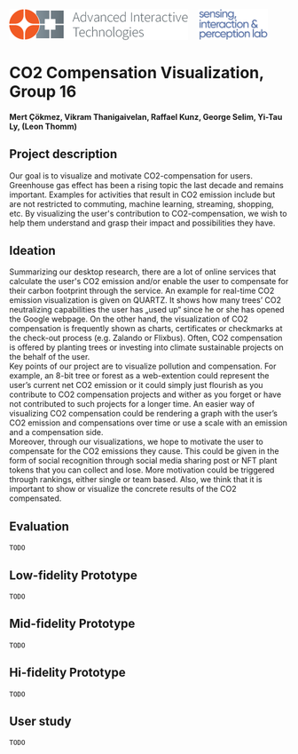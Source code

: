 <p align="left" width="100%">
  <img height="56" src="img/logo-ait.png"> &nbsp; &nbsp;
  <img height="56" src="img/eth-sip-3l.png">     
</p>

# CO2 Compensation Visualization, Group 16
#### Mert Çökmez, Vikram Thanigaivelan, Raffael Kunz, George Selim, Yi-Tau Ly, (Leon Thomm)

## Project description

Our goal is to visualize and motivate CO2-compensation for users. Greenhouse gas effect has been a rising topic the last decade and remains important. Examples for activities that result in CO2 emission include but are not restricted to commuting, machine learning, streaming, shopping, etc. By visualizing the user's contribution to CO2-compensation, we wish to help them understand and grasp their impact and possibilities they have.

## Ideation

Summarizing our desktop research, there are a lot of online services that calculate the user's CO2 emission and/or enable the user to compensate for their carbon footprint through the service. An example for real-time CO2 emission visualization is given on QUARTZ. It shows how many trees’ CO2 neutralizing capabilities the user has „used up“ since he or she has opened the Google webpage. On the other hand, the visualization of CO2 compensation is frequently shown as charts, certificates or checkmarks at the check-out process (e.g. Zalando or Flixbus). Often, CO2 compensation is offered by planting trees or investing into climate sustainable projects on the behalf of the user.
<br>Key points of our project are to visualize pollution and compensation. For example, an 8-bit tree or forest as a web-extention could represent the user’s current net CO2 emission or it could simply just flourish as you contribute to CO2 compensation projects and wither as you forget or have not contributed to such projects for a longer time. An easier way of visualizing CO2 compensation could be rendering a graph with the user’s CO2 emission and compensations over time or use a scale with an emission and a compensation side.
<br>Moreover, through our visualizations, we hope to motivate the user to compensate for the CO2 emissions they cause. This could be given in the form of social recognition through social media sharing post or NFT plant tokens that you can collect and lose. More motivation could be triggered through rankings, either single or team based.  Also, we think that it is important to show or visualize the concrete results of the CO2 compensated.
    
## Evaluation

    TODO

## Low-fidelity Prototype

    TODO
    
## Mid-fidelity Prototype

    TODO

## Hi-fidelity Prototype

    TODO
    
## User study

    TODO
